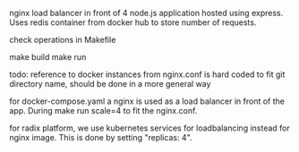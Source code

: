 nginx load balancer in front of 4 node.js application hosted using express. Uses redis container from docker hub to store number of requests. 

check operations in Makefile

make build
make run

todo: reference to docker instances from nginx.conf is hard coded to fit git directory name, should be done in a more general way


for docker-compose.yaml a nginx is used as a load balancer in front of the app. During make run scale=4 to fit the nginx.conf. 

for radix platform, we use kubernetes services for loadbalancing instead for nginx image. This is done by setting "replicas: 4".